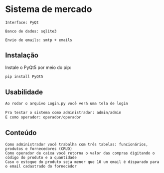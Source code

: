 # Sistema de mercado

```
Interface: PyQt

Banco de dados: sqlite3

Envio de emails: smtp + emails
```

## Instalação

Instale o PyQt5 por meio do pip:

```bash
pip install PyQt5
```

## Usabilidade

```python
Ao rodar o arquivo Login.py você verá uma tela de login

Pra testar o sistema como administrador: admin/admin
E como operador: operador/operador
```

## Conteúdo

```
Como administrador você trabalha com três tabelas: funcionários, produtos e fornecedores (CRUD)
Como operador de caixa você retorna o valor das compras digitando o código do produto e a quantidade
Caso o estoque do produto seja menor que 10 um email é disparado para o email cadastrado do fornecedor

```
